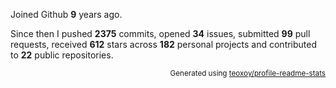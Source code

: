 Joined Github **9** years ago.

Since then I pushed **2375** commits, opened **34** issues, submitted **99** pull requests, received **612** stars across **182** personal projects and contributed to **22** public repositories.

<p align="right"><sub>Generated using <a href="https://github.com/marketplace/actions/profile-readme-stats">teoxoy/profile-readme-stats</a></sub></p>
